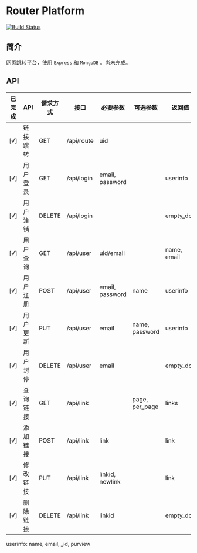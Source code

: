 Router Platform
===============

[![Build Status](https://travis-ci.org/kasora/router-platform.svg?branch=master)](https://travis-ci.org/kasora/router-platform)


## 简介
网页跳转平台，使用 `Express` 和 `MongoDB` 。尚未完成。

## API
|已完成|API|请求方式|接口|必要参数|可选参数|返回值|所需权限|
|------|---|-------|----|-------|-------|------|------|
|[√]|链接跳转|GET|/api/route|uid| | |guest+|
|[√]|用户登录|GET|/api/login|email, password| |userinfo|guest|
|[√]|用户注销|DELETE|/api/login| | |empty_doc|owner|
|[√]|用户查询|GET|/api/user|uid/email| |name, email|guest+|
|[√]|用户注册|POST|/api/user|email, password|name|userinfo|guest|
|[√]|用户更新|PUT|/api/user|email|name, password|userinfo|owner+|
|[√]|用户封停|DELETE|/api/user|email| |empty_doc|admin|
|[√]|查询链接|GET|/api/link| |page, per_page|links|owner+|
|[√]|添加链接|POST|/api/link|link| |link|user+|
|[√]|修改链接|PUT|/api/link|linkid, newlink| |link|owner+|
|[√]|删除链接|DELETE|/api/link|linkid| |empty_doc|owner+|

userinfo: name, email, _id, purview
